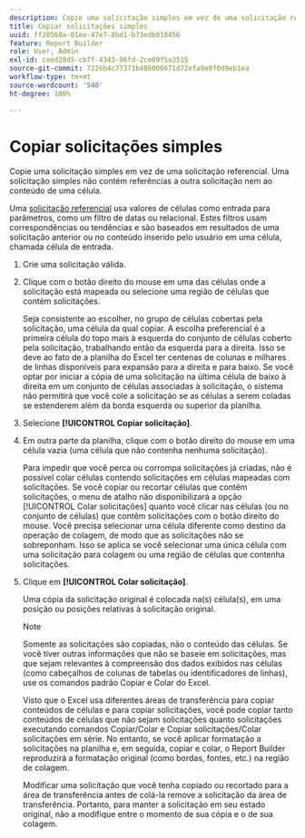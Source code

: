```yaml
---
description: Copie uma solicitação simples em vez de uma solicitação referencial. Uma solicitação simples não contém referências a outra solicitação nem ao conteúdo de uma célula.
title: Copiar solicitações simples
uuid: ff20560a-01ee-47e7-8bd1-b73edb010456
feature: Report Builder
role: User, Admin
exl-id: ceed28d5-cb7f-4343-96fd-2ce09f5a3515
source-git-commit: 7226b4c77371b486006671d72efa9e0f0d9eb1ea
workflow-type: tm+mt
source-wordcount: '540'
ht-degree: 100%

---
```


# Copiar solicitações simples

Copie uma solicitação simples em vez de uma solicitação referencial. Uma solicitação simples não contém referências a outra solicitação nem ao conteúdo de uma célula.

Uma [solicitação referencial](/help/analyze/report-builder/manage-requests/c-copy-requests/t-copy-referential-requests.md) usa valores de células como entrada para parâmetros, como um filtro de datas ou relacional. Estes filtros usam correspondências ou tendências e são baseados em resultados de uma solicitação anterior ou no conteúdo inserido pelo usuário em uma célula, chamada célula de entrada.
1. Crie uma solicitação válida.
1. Clique com o botão direito do mouse em uma das células onde a solicitação está mapeada ou selecione uma região de células que contém solicitações.

   Seja consistente ao escolher, no grupo de células cobertas pela solicitação, uma célula da qual copiar. A escolha preferencial é a primeira célula do topo mais à esquerda do conjunto de células coberto pela solicitação, trabalhando então da esquerda para a direita. Isso se deve ao fato de a planilha do Excel ter centenas de colunas e milhares de linhas disponíveis para expansão para a direita e para baixo. Se você optar por iniciar a cópia de uma solicitação na última célula de baixo à direita em um conjunto de células associadas à solicitação, o sistema não permitirá que você cole a solicitação se as células a serem coladas se estenderem além da borda esquerda ou superior da planilha.
1. Selecione **[!UICONTROL Copiar solicitação]**.
1. Em outra parte da planilha, clique com o botão direito do mouse em uma célula vazia (uma célula que não contenha nenhuma solicitação).

   Para impedir que você perca ou corrompa solicitações já criadas, não é possível colar células contendo solicitações em células mapeadas com solicitações. Se você copiar ou recortar células que contêm solicitações, o menu de atalho não disponibilizará a opção [!UICONTROL Colar solicitações] quanto você clicar nas células (ou no conjunto de células) que contêm solicitações com o botão direito do mouse. Você precisa selecionar uma célula diferente como destino da operação de colagem, de modo que as solicitações não se sobreponham. Isso se aplica se você selecionar uma única célula com uma solicitação para colagem ou uma região de células que contenha solicitações.
1. Clique em **[!UICONTROL Colar solicitação]**.

   Uma cópia da solicitação original é colocada na(s) célula(s), em uma posição ou posições relativas à solicitação original.

   >[!NOTE]
   >
   >Somente as solicitações são copiadas, não o conteúdo das células. Se você tiver outras informações que não se baseie em solicitações, mas que sejam relevantes à compreensão dos dados exibidos nas células (como cabeçalhos de colunas de tabelas ou identificadores de linhas), use os comandos padrão Copiar e Colar do Excel.

   Visto que o Excel usa diferentes áreas de transferência para copiar conteúdos de células e para copiar solicitações, você pode copiar tanto conteúdos de células que não sejam solicitações quanto solicitações executando comandos Copiar/Colar e Copiar solicitações/Colar solicitações em série. No entanto, se você aplicar formatação a solicitações na planilha e, em seguida, copiar e colar, o Report Builder reproduzirá a formatação original (como bordas, fontes, etc.) na região de colagem.

   Modificar uma solicitação que você tenha copiado ou recortado para a área de transferência antes de colá-la remove a solicitação da área de transferência. Portanto, para manter a solicitação em seu estado original, não a modifique entre o momento de sua cópia e o de sua colagem.
